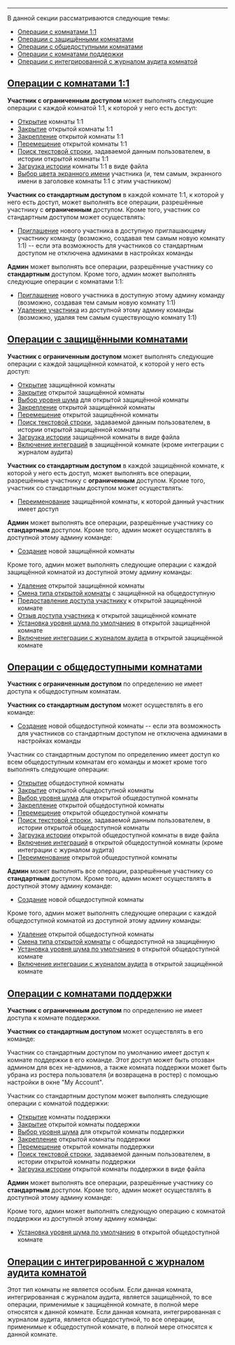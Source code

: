 ***

В данной секции рассматриваются следующие темы:

 - [Операции с комнатами 1:1](/articles/ru/rooms/operations#operations-1-1)
 - [Операции с защищёнными комнатами](/articles/ru/rooms/operations#operations-restricted)
 - [Операции с общедоступными комнатами](/articles/ru/rooms/operations#operations-unrestricted)
 - [Операции с комнатами поддержки](/articles/ru/rooms/operations#operations-support)
 - [Операции с интегрированной с журналом аудита комнатой](/articles/ru/rooms/operations#operations-audit-log)

## <a href="#operations-1-1" name="operations-1-1">Операции с комнатами 1:1</a>

**Участник с ограниченным доступом** может выполнять следующие операции с каждой комнатой 1:1, к которой у него есть доступ:

 - [Открытие](/articles/ru/faq/list#how-to-open-1-1) комнаты 1:1
 - [Закрытие](/articles/ru/faq/list#how-to-close-open-room) открытой комнаты 1:1
 - [Закрепление](/articles/ru/faq/list#how-to-pin-open-room) открытой комнаты 1:1
 - [Перемещение](/articles/ru/faq/list#how-to-move-open-room) открытой комнаты 1:1
 - [Поиск текстовой строки](/articles/ru/faq/list#how-to-search-open-room), задаваемой данным пользователем, в истории открытой комнаты 1:1
 - [Загрузка истории](/articles/ru/faq/list#how-to-download-room-history) комнаты 1:1 в виде файла
 - [Выбор цвета экранного имени](/articles/ru/faq/list#how-to-set-a-color) участника (и, тем самым, экранного имени в заголовке комнаты 1:1 с этим участником)

**Участник со стандартным доступом** в каждой комнате 1:1, к которой у него есть доступ, может выполнять все операции, разрешённые участнику с **ограниченным** доступом. Кроме того, участник со стандартным доступом может осуществлять:

 - [Приглашение](/articles/ru/faq/list#how-to-invite-a-new-team-member) нового участника в доступную приглашающему участнику команду (возможно, создавая тем самым новую комнату 1:1) -- если эта возможность для участников со стандартным доступом не отключена админами в настройках команды

**Админ** может выполнять все операции, разрешённые участнику со **стандартным** доступом. Кроме того, админ может выполнять следующие операции с комнатами 1:1:

 - [Приглашение](/articles/ru/faq/list#how-to-invite-a-new-team-member) нового участника в доступную этому админу команду (возможно, создавая тем самым новую комнату 1:1)
 - [Удаление участника](/articles/ru/faq/list#how-to-delete-a-member) из доступной этому админу команды (возможно, удаляя тем самым существующую комнату 1:1)

## <a href="#operations-restricted" name="operations-restricted">Операции с защищёнными комнатами</a>

**Участник с ограниченным доступом** может выполнять следующие операции с каждой защищённой комнатой, к которой у него есть доступ:

 - [Открытие](/articles/ru/faq/list#how-to-open-forum) защищённой комнаты
 - [Закрытие](/articles/ru/faq/list#how-to-close-open-room) открытой защищённой комнаты
 - [Выбор уровня шума](/articles/ru/faq/list#how-to-set-noise) для открытой защищённой комнаты
 - [Закрепление](/articles/ru/faq/list#how-to-pin-open-room) открытой защищённой комнаты
 - [Перемещение](/articles/ru/faq/list#how-to-move-open-room) открытой защищённой комнаты
 - [Поиск текстовой строки](/articles/ru/faq/list#how-to-search-open-room), задаваемой данным пользователем, в истории открытой защищённой комнаты
 - [Загрузка истории](/articles/ru/faq/list#how-to-download-room-history) защищённой комнаты в виде файла
 - [Включение интеграций](/articles/ru/faq/list#how-to-open-integrations) в защищённой комнате (кроме интеграции с журналом аудита)

**Участник со стандартным доступом** в каждой защищённой комнате, к которой у него есть доступ, может выполнять все операции, разрешённые участнику с **ограниченным** доступом. Кроме того, участник со стандартным доступом может осуществлять:

 - [Переименование](/articles/ru/faq/list#how-to-change-room-name) защищённой комнаты, к которой данный участник имеет доступ

**Админ** может выполнять все операции, разрешённые участнику со **стандартным** доступом. Кроме того, админ может осуществлять в доступной этому админу команде:

 - [Создание](/articles/ru/faq/list#how-to-create-a-room) новой защищённой комнаты

Кроме того, админ может выполнять следующие операции с каждой защищённой комнатой из доступной этому админу команды:

 - [Удаление](/articles/ru/faq/list#how-to-delete-a-room) открытой защищённой комнаты
 - [Смена типа открытой комнаты](/articles/ru/faq/list#how-to-change-room-type) с защищённой на общедоступную
 - [Предоставление доступа участнику](/articles/ru/faq/list#how-to-delete-a-member) к открытой защищённой комнате
 - [Отзыв доступа участника](/articles/ru/faq/list#how-to-delete-a-member) к открытой защищённой комнате
 - [Установка уровня шума по умолчанию](/articles/ru/faq/list#how-to-delete-a-member) в открытой защищённой комнате
 - [Включение интеграции с журналом аудита](/articles/ru/faq/list#how-to-rename-a-room) в открытой защищённой комнате

## <a href="#operations-unrestricted" name="operations-unrestricted">Операции с общедоступными комнатами</a>

**Участник с ограниченным доступом** по определению не имеет доступа к общедоступным комнатам.

**Участник со стандартным доступом** может осуществлять в его команде:

 - [Создание](/articles/ru/faq/list#how-to-create-a-room) новой общедоступной комнаты -- если эта возможность для участников со стандартным доступом не отключена админами в настройках команды

Участник со стандартным доступом по определению имеет доступ ко всем общедоступным комнатам его команды и может кроме того выполнять следующие операции:

 - [Открытие](/articles/ru/faq/list#how-to-open-forum) общедоступной комнаты
 - [Закрытие](/articles/ru/faq/list#how-to-close-open-room) открытой общедоступной комнаты
 - [Выбор уровня шума](/articles/ru/faq/list#how-to-set-noise) для открытой общедоступной комнаты
 - [Закрепление](/articles/ru/faq/list#how-to-pin-open-room) открытой общедоступной комнаты
 - [Перемещение](/articles/ru/faq/list#how-to-move-open-room) открытой общедоступной комнаты
 - [Поиск текстовой строки](/articles/ru/faq/list#how-to-search-open-room), задаваемой данным пользователем, в истории открытой общедоступной комнаты
 - [Загрузка истории](/articles/ru/faq/list#how-to-download-room-history) открытой общедоступной комнаты в виде файла
 - [Включение интеграций](/articles/ru/faq/list#how-to-open-integrations) в открытой общедоступной комнаты (кроме интеграции с журналом аудита)
 - [Переименование](/articles/ru/faq/list#how-to-change-room-name) открытой общедоступной комнаты

**Админ** может выполнять все операции, разрешённые участнику со **стандартным** доступом. Кроме того, админ может осуществлять в доступной этому админу команде:

 - [Создание](/articles/ru/faq/list#how-to-create-a-room) новой общедоступной комнаты

Кроме того, админ может выполнять следующие операции с каждой общедоступной комнатой из доступной этому админу команды:

 - [Удаление](/articles/ru/faq/list#how-to-delete-a-room) открытой общедоступной комнаты
 - [Смена типа открытой комнаты](/articles/ru/faq/list#how-to-change-room-type) с общедоступной на защищённую
 - [Установка уровня шума по умолчанию](/articles/ru/faq/list#how-to-delete-a-member) в открытой общедоступной комнате
 - [Включение интеграции с журналом аудита](/articles/ru/faq/list#how-to-rename-a-room) в открытой защищённой комнате

## <a href="#operations-support" name="operations-support">Операции с комнатами поддержки</a>

**Участник с ограниченным доступом** по определению не имеет доступа к комнате поддержки.

**Участник со стандартным доступом** может осуществлять в его команде:

Участник со стандартным доступом по умолчанию имеет доступ к комнате поддержки в его команде. Этот доступ может быть отозван админом для всех не-админов, а также комната поддержки может быть убрана из ростера пользователя (и возвращена в ростер) с помощью настройки в окне "My Account".

Участник со стандартным доступом может выполнять следующие операции c комнатой поддержки:

 - [Открытие](/articles/ru/faq/list#how-to-open-forum) комнаты поддержки
 - [Закрытие](/articles/ru/faq/list#how-to-close-open-room) открытой комнаты поддержки
 - [Выбор уровня шума](/articles/ru/faq/list#how-to-set-noise) для открытой комнаты поддержки
 - [Закрепление](/articles/ru/faq/list#how-to-pin-open-room) открытой комнаты поддержки
 - [Перемещение](/articles/ru/faq/list#how-to-move-open-room) открытой комнаты поддержки
 - [Поиск текстовой строки](/articles/ru/faq/list#how-to-search-open-room), задаваемой данным пользователем, в истории открытой комнаты поддержки
 - [Загрузка истории](/articles/ru/faq/list#how-to-download-room-history) открытой комнаты поддержки в виде файла

**Админ** может выполнять все операции, разрешённые участнику со **стандартным** доступом. Кроме того, админ может осуществлять в доступной этому админу команде:

Кроме того, админ может выполнять следующую операцию с комнатой поддержки из доступной этому админу команды:

 - [Установка уровня шума по умолчанию](/articles/ru/faq/list#how-to-delete-a-member) в открытой общедоступной комнате

## <a href="#operations-audit-log" name="operations-audit-log">Операции с интегрированной с журналом аудита комнатой</a>

Этот тип комнаты не является особым. Если данная комната, интегрированная с журналом аудита, является защищённой, то все операции, применимые к защищённой комнате, в полной мере относятся к данной комнате. Если данная комната, интегрированная с журналом аудита, является общедоступной, то все операции, применимые к общедоступной комнате, в полной мере относятся к данной комнате.
